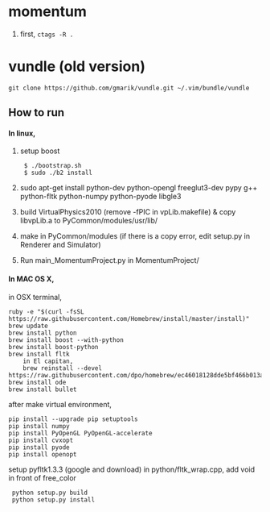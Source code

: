 # momentum
1. first, `ctags -R .`

# vundle (old version)
	git clone https://github.com/gmarik/vundle.git ~/.vim/bundle/vundle

## How to run
#### In linux,
1. setup boost
	
		$ ./bootstrap.sh
		$ sudo ./b2 install
	
2. sudo apt-get install
python-dev
python-opengl
freeglut3-dev
pypy
g++
python-fltk
python-numpy
python-pyode
libgle3

3. build VirtualPhysics2010 (remove -fPIC in vpLib.makefile) & copy libvpLib.a to PyCommon/modules/usr/lib/
4. make in PyCommon/modules (if there is a copy error, edit setup.py in Renderer and Simulator)
5. Run main_MomentumProject.py in MomentumProject/

#### In MAC OS X,

in OSX terminal,

    ruby -e "$(curl -fsSL https://raw.githubusercontent.com/Homebrew/install/master/install)"
    brew update
    brew install python
    brew install boost --with-python
    brew install boost-python
    brew install fltk
        in El capitan,
        brew reinstall --devel https://raw.githubusercontent.com/dpo/homebrew/ec46018128dde5bf466b013a6c7086d0880930a3/Library/Formula/fltk.rb
    brew install ode
    brew install bullet

after make virtual environment,

    pip install --upgrade pip setuptools
    pip install numpy
    pip install PyOpenGL PyOpenGL-accelerate
    pip install cvxopt
    pip install pyode
    pip install openopt

setup pyfltk1.3.3 (google and download)
     in python/fltk_wrap.cpp,
     add void in front of free_color

     python setup.py build
     python setup.py install








